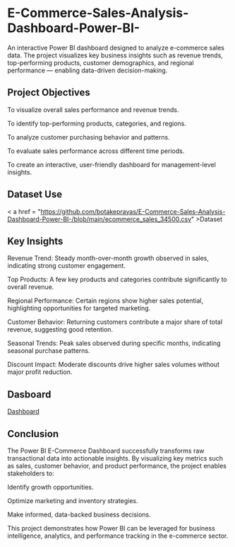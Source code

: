 # E-Commerce-Sales-Analysis-Dashboard-Power-BI-
An interactive Power BI dashboard designed to analyze e-commerce sales data. The project visualizes key business insights such as revenue trends, top-performing products, customer demographics, and regional performance — enabling data-driven decision-making.
## Project Objectives
To visualize overall sales performance and revenue trends.

To identify top-performing products, categories, and regions.

To analyze customer purchasing behavior and patterns.

To evaluate sales performance across different time periods.

To create an interactive, user-friendly dashboard for management-level insights.
## Dataset Use
< a href = "https://github.com/botakeprayas/E-Commerce-Sales-Analysis-Dashboard-Power-BI-/blob/main/ecommerce_sales_34500.csv" >Dataset </a>

## Key Insights
Revenue Trend: Steady month-over-month growth observed in sales, indicating strong customer engagement.

Top Products: A few key products and categories contribute significantly to overall revenue.

Regional Performance: Certain regions show higher sales potential, highlighting opportunities for targeted marketing.

Customer Behavior: Returning customers contribute a major share of total revenue, suggesting good retention.

Seasonal Trends: Peak sales observed during specific months, indicating seasonal purchase patterns.

Discount Impact: Moderate discounts drive higher sales volumes without major profit reduction.
## Dasboard
<a href = " https://github.com/botakeprayas/E-Commerce-Sales-Analysis-Dashboard-Power-BI-/blob/main/Screenshot%202025-10-05%20131629.png">Dashboard </a>
## Conclusion
The Power BI E-Commerce Dashboard successfully transforms raw transactional data into actionable insights.
By visualizing key metrics such as sales, customer behavior, and product performance, the project enables stakeholders to:

Identify growth opportunities.

Optimize marketing and inventory strategies.

Make informed, data-backed business decisions.

This project demonstrates how Power BI can be leveraged for business intelligence, analytics, and performance tracking in the e-commerce sector.

